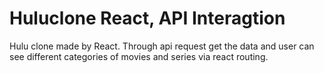 # Huluclone React, API Interagtion
 Hulu clone made by React. Through api request get the data and user can see different categories of movies and series via react routing.
